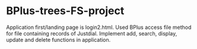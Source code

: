 # BPlus-trees-FS-project
Application first/landing page is login2.html. 
Used BPlus access file method for file containing records of Justdial. Implement add, search, display, update and delete functions in application. 
